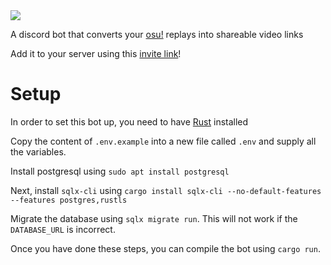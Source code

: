 <a href="https://discord.gg/z86rjQazq4">
    <img src="https://img.shields.io/discord/867682116586045441?color=7289DA&label=Discord&style=for-the-badge">
</a>

A discord bot that converts your <a href="https://osu.ppy.sh">osu!</a> replays into shareable video links

Add it to your server using this <a href="https://discord.com/api/oauth2/authorize?client_id=867681950818893835&permissions=117824&scope=applications.commands%20bot">invite link</a>!

# Setup

In order to set this bot up, you need to have [Rust](https://www.rust-lang.org/) installed

Copy the content of `.env.example` into a new file called `.env` and supply all the variables.

Install postgresql using `sudo apt install postgresql`

Next, install `sqlx-cli` using `cargo install sqlx-cli --no-default-features --features postgres,rustls`

Migrate the database using `sqlx migrate run`. This will not work if the `DATABASE_URL` is incorrect.

Once you have done these steps, you can compile the bot using `cargo run`.
